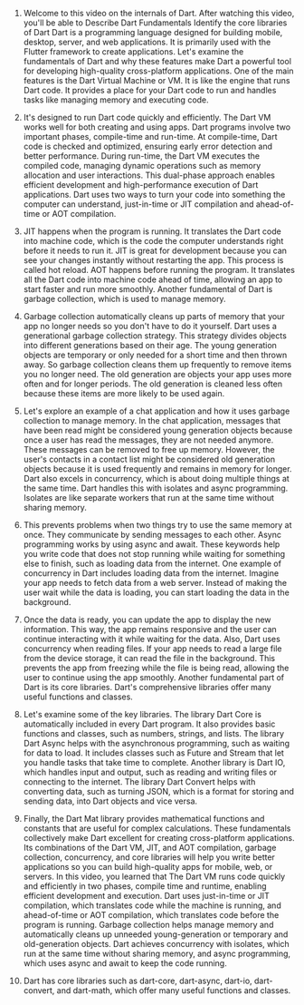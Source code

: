 1. Welcome to this video on the internals of Dart. After watching this video, you'll be able to Describe Dart Fundamentals Identify the core libraries of Dart Dart is a programming language designed for building mobile, desktop, server, and web applications. It is primarily used with the Flutter framework to create applications. Let's examine the fundamentals of Dart and why these features make Dart a powerful tool for developing high-quality cross-platform applications. One of the main features is the Dart Virtual Machine or VM. It is like the engine that runs Dart code. It provides a place for your Dart code to run and handles tasks like managing memory and executing code. 


2. It's designed to run Dart code quickly and efficiently. The Dart VM works well for both creating and using apps. Dart programs involve two important phases, compile-time and run-time. At compile-time, Dart code is checked and optimized, ensuring early error detection and better performance. During run-time, the Dart VM executes the compiled code, managing dynamic operations such as memory allocation and user interactions. This dual-phase approach enables efficient development and high-performance execution of Dart applications. Dart uses two ways to turn your code into something the computer can understand, just-in-time or JIT compilation and ahead-of-time or AOT compilation. 


3. JIT happens when the program is running. It translates the Dart code into machine code, which is the code the computer understands right before it needs to run it. JIT is great for development because you can see your changes instantly without restarting the app. This process is called hot reload. AOT happens before running the program. It translates all the Dart code into machine code ahead of time, allowing an app to start faster and run more smoothly. Another fundamental of Dart is garbage collection, which is used to manage memory. 


4. Garbage collection automatically cleans up parts of memory that your app no longer needs so you don't have to do it yourself. Dart uses a generational garbage collection strategy. This strategy divides objects into different generations based on their age. The young generation objects are temporary or only needed for a short time and then thrown away. So garbage collection cleans them up frequently to remove items you no longer need. The old generation are objects your app uses more often and for longer periods. The old generation is cleaned less often because these items are more likely to be used again. 


5. Let's explore an example of a chat application and how it uses garbage collection to manage memory. In the chat application, messages that have been read might be considered young generation objects because once a user has read the messages, they are not needed anymore. These messages can be removed to free up memory. However, the user's contacts in a contact list might be considered old generation objects because it is used frequently and remains in memory for longer. Dart also excels in concurrency, which is about doing multiple things at the same time. Dart handles this with isolates and async programming. Isolates are like separate workers that run at the same time without sharing memory. 


6. This prevents problems when two things try to use the same memory at once. They communicate by sending messages to each other. Async programming works by using async and await. These keywords help you write code that does not stop running while waiting for something else to finish, such as loading data from the internet. One example of concurrency in Dart includes loading data from the internet. Imagine your app needs to fetch data from a web server. Instead of making the user wait while the data is loading, you can start loading the data in the background. 


7. Once the data is ready, you can update the app to display the new information. This way, the app remains responsive and the user can continue interacting with it while waiting for the data. Also, Dart uses concurrency when reading files. If your app needs to read a large file from the device storage, it can read the file in the background. This prevents the app from freezing while the file is being read, allowing the user to continue using the app smoothly. Another fundamental part of Dart is its core libraries. Dart's comprehensive libraries offer many useful functions and classes. 

8. Let's examine some of the key libraries. The library Dart Core is automatically included in every Dart program. It also provides basic functions and classes, such as numbers, strings, and lists. The library Dart Async helps with the asynchronous programming, such as waiting for data to load. It includes classes such as Future and Stream that let you handle tasks that take time to complete. Another library is Dart IO, which handles input and output, such as reading and writing files or connecting to the internet. The library Dart Convert helps with converting data, such as turning JSON, which is a format for storing and sending data, into Dart objects and vice versa. 


9. Finally, the Dart Mat library provides mathematical functions and constants that are useful for complex calculations. These fundamentals collectively make Dart excellent for creating cross-platform applications. Its combinations of the Dart VM, JIT, and AOT compilation, garbage collection, concurrency, and core libraries will help you write better applications so you can build high-quality apps for mobile, web, or servers. In this video, you learned that The Dart VM runs code quickly and efficiently in two phases, compile time and runtime, enabling efficient development and execution. Dart uses just-in-time or JIT compilation, which translates code while the machine is running, and ahead-of-time or AOT compilation, which translates code before the program is running. Garbage collection helps manage memory and automatically cleans up unneeded young-generation or temporary and old-generation objects. Dart achieves concurrency with isolates, which run at the same time without sharing memory, and async programming, which uses async and await to keep the code running. 


10. Dart has core libraries such as dart-core, dart-async, dart-io, dart-convert, and dart-math, which offer many useful functions and classes.